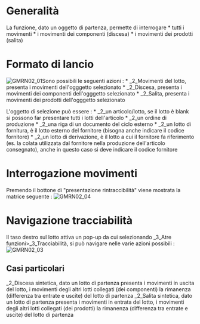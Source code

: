 # Generalità
La funzione, dato un oggetto di partenza, permette di interrogare
 \* tutti i movimenti
 \* i movimenti dei componenti (discesa)
 \* i movimenti dei prodotti (salita)

# Formato di lancio
![GMRN02_01](https://doc.smeup.com/immagini/MBDOC_OGG-P_GMRN02/GMRN02_01.png)Sono possibili le seguenti azioni : 
 \* _2_Movimenti del lotto, presenta i movimenti dell'ogggetto selezionato
 \* _2_Discesa, presenta i movimenti dei componenti dell'ogggetto selezionato
 \* _2_Salita, presenta i movimenti dei prodotti dell'ogggetto selezionato

L'oggetto di selezione può essere : 
 \* _2_un articolo/lotto,  se il lotto è blank si possono far presentare tutti i lotti dell'articolo
 \* _2_un ordine di produzione
 \* _2_una riga di un documento del ciclo esterno
 \* _2_un lotto di fornitura, è il lotto esterno del fornitore (bisogna anche indicare il codice fornitore)
 \* _2_un lotto di derivazione, è il lotto a cui il fornitore fa riferimento (es. la colata utilizzata dal fornitore nella produzione dell'articolo consegnato), anche in questo caso si deve indicare il codice fornitore

# Interrogazione movimenti
Premendo il bottone di "presentazione rintraccibilità" viene mostrata la matrice seguente : 
![GMRN02_04](https://doc.smeup.com/immagini/MBDOC_OGG-P_GMRN02/GMRN02_04.png)
# Navigazione tracciabilità
Il taso destro sul  lotto attiva un pop-up da cui selezionando _3_Atre funzioni>_3_Tracciabilità, si può navigare nelle varie azioni possibili : 
![GMRN02_03](https://doc.smeup.com/immagini/MBDOC_OGG-P_GMRN02/GMRN02_03.png)
## Casi particolari
_2_Discesa sintetica, dato un lotto di partenza presenta i movimenti in uscita del lotto, i movimenti degli altri lotti collegati (dei componenti) la rimanenza (differenza tra entrate e uscite) del lotto di partenza
_2_Salita sintetica, dato un lotto di partenza presenta i movimenti in entrata del lotto, i movimenti degli altri lotti collegati (dei prodotti) la rimanenza (differenza tra entrate e uscite) del lotto di partenza
